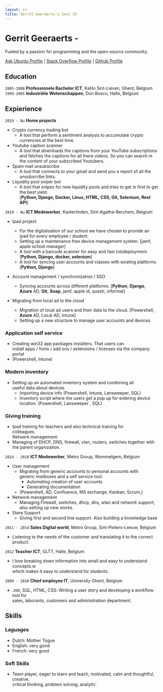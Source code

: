 ```yaml
---
layout: cv
title: Gerrit Geeraerts's test CV
---
```


# Gerrit Geeraerts -  
Fueled by a passion for programming and the open-source community.  

<div id="webaddress"><a href="https://askubuntu.com/users/1097288/gerrit-geeraerts?tab=profile">Ask Ubuntu Profile</a> | <a href="https://stackoverflow.com/users/10213635/gerrit-geeraerts?tab=profile">Stack Overflow Profile</a> | <a href="https://github.com/GerritGeeraerts">Github Profile</a></div>

## Education  

`2005-2008` **Professionele Bachelor ICT**, KaHo Sint-Lieven, Ghent, Belgium  
`1999-2005` **Industriële Wetenschappen**, Don Bosco, Halle, Belgium  
## Expierience  
`2019 - Nu` **Home projects**  
* Crypto currency trading bot  
	* A tool that perform a sentiment analysis to accumulate crypto currencies at the best time.  
* Youtube caption scanner  
	* A tool that downloads the captions from your YouTube subscriptions and fetches the captions for all there videos. So you can search in the content of your subscribed Youtubers.  
* Spam mail unsubscribe  
	* A tool that connects to your gmail and send you a report of all the unsubscribe links.  
* Liquidity pool sniper bot  
	* A tool that snipes for new liquidity pools and tries to get in first to get the best yield.  
[**Python, Django, Docker, Linux, HTML, CSS, Git, Selenium, Rest API**]  
  
`2019 - Nu` **ICT Medewerker**, Kasterlinden, Sint-Agatha-Berchem, Belgium  
* Ipad project  
	* For the digitalisation of our school we have chosen to provide an ipad for every employee / student.  
	* Setting up a maintenance free device management system. [jamf, apple school manager]
	* A tool with a barcode scanner for easy and fast (re)deployment. [**Python,  Django, docker, selenium**]
	* A tool for syncing user accounts and classes with existing platforms [**Python,  Django**]
* Account management / synchronization / SSO
	* Syncing accounts across different platforms. [**Python**, **Django**, **Azure** AD, **Git**, **Soap**, jamf, apple id, questi, informat]

* Migrating from local ad to the cloud  
	* Migration of local ad users and their data to the cloud. [Powershell, **Azure** AD, Local AD, Intune]
	* Setting up a new structure to manage user accounts and devices.

### Application self service  
- Creating win32 app packages installers. That users can  
  install apps / fonts / add ons / extensions / licenses via the company portal  
- (Powershell, Intune)  

### Modern inventory  
- Setting up an automated inventory system and combining all  
  useful data about devices.  
	- Importing device info (Powershell, Intune, Lansweeper, SQL)  
	- Inventory script where the users get a pop up for entering device location. (Powershell, Lansweeper , SQL)  
### Giving training  
- Ipad training for teachers and also technical training for  
  colleagues.  
Netwerk management:  
- Managing of DHCP, DNS, firewall, vlan, routers, switches together with the parent organization.  

`2014 - 2018` **ICT Medewerker**, Metro Group, Wommelgem, Belgium  
- User management  
	- Migrating from generic accounts to personal accounts with  
	  generic mailboxes and a self service tool.  
		- Automating creation of user accounts  
		- Generating documentation  
	- (Powershell, AD, Confluence, MS exchange, Kanban, Scrum,)  
- Network management  
	- Managing Firewall, switches, dhcp, dns, wlan and network support, also setting up new stores.  
- Store Support  
	- Giving first and second line support. Also building a knowledge base

`2011 - 2014` **Sales Digital world**, Metro Group, Sint-Pieters-Leeuw, Belgium  
- Listening to the needs of the customer and translating it to the correct product.

`2012` **Teacher ICT**, GLTT, Halle, Belgium  
- I love breaking down information into small and easy to understand concepts.w  
  which makes it easy to understand for students.

`2009 - 2010` **Chief employee IT**, University Ghent, Belgium  
- .net, SQL, HTML, CSS: Writing a user story and developing a workflow tool for  
  sales, laborants, customers and administration department.  
## Skills  
### Laguages  
- Dutch: Mother Togue  
- English: very good  
- French: very good  
### Soft Skills  
- Team player, eager to learn and teach, motivated, calm and thoughtful, creative,  
  critical thinking, problem solving, analytic.  


<!-- ### Footer

Last updated: May 2013 -->
 
